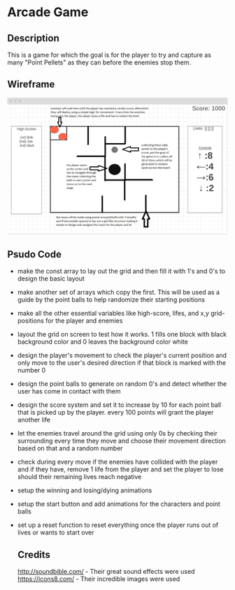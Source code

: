 # Arcade Game
## Description
This is a game for which the goal is for the player to try and capture as many "Point Pellets" as they can before the enemies stop them.
## Wireframe
![Wireframe Example](images/wireframe.png)
## Psudo Code
* make the const array to lay out the grid and then fill it with 1's and 0's to design the basic layout
* make another set of arrays which copy the first. This will be used as a guide by the point balls to help randomize their starting positions
* make all the other essential variables like high-score, lifes, and x,y grid-positions for the player and enemies
* layout the grid on screen to test how it works. 1 fills one block with black background color and 0 leaves the background color white
* design the player's movement to check the player's current position and only move to the user's desired direction if that block is marked with the number 0
* design the point balls to generate on random 0's and detect whether the user has come in contact with them
* design the score system and set it to increase by 10 for each point ball that is picked up by the player. every 100 points will grant the player another life
* let the enemies travel around the grid using only 0s by checking their surrounding every time they move and choose their movement direction based on that and a random number
* check during every move if the enemies have collided with the player and if they have, remove 1 life from the player and set the player to lose should their remaining lives reach negative
* setup the winning and losing/dying animations
* setup the start button and add animations for the characters and point balls
* set up a reset function to reset everything once the player runs out of lives or wants to start over
  
  ## Credits
  http://soundbible.com/ - Their great sound effects were used
  https://icons8.com/ - Their incredible images were used